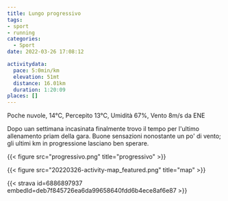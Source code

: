 ```yaml
---
title: Lungo progressivo
tags:
- sport
- running
categories: 
  - Sport
date: 2022-03-26 17:08:12

activitydata:
  pace: 5:0min/km
  elevation: 51mt
  distance: 16.01km
  duration: 1:20:09
places: []
---
```


Poche nuvole, 14°C, Percepito 13°C, Umidità 67%, Vento 8m/s da ENE

<!--more-->

Dopo uan settimana incasinata finalmente trovo il tempo per l'ultimo allenamento priam della gara.
Buone sensazioni nonostante un po' di vento; gli ultimi km in progressione lasciano ben sperare.

{{< figure src="progressivo.png" title="progressivo" >}}

{{<  figure src="20220326-activity-map_featured.png" title="map" >}}

{{< strava id=6886897937 embedId=deb7f845726ea6da99658640fdd6b4ece8af6e87 >}}
